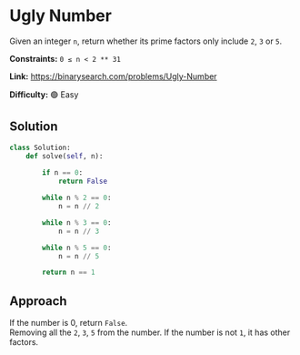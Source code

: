 # Ugly Number

Given an integer `n`, return whether its prime factors only include `2`, `3` or `5`.

**Constraints:** `0 ≤ n < 2 ** 31`

**Link:** https://binarysearch.com/problems/Ugly-Number

**Difficulty:** :green_circle: Easy

## Solution

```python
class Solution:
    def solve(self, n):
        
        if n == 0:
            return False

        while n % 2 == 0:
            n = n // 2

        while n % 3 == 0:
            n = n // 3

        while n % 5 == 0:
            n = n // 5

        return n == 1
```

## Approach

If the number is 0, return `False`.<br>
Removing all the `2`, `3`, `5` from the number. If the number is not `1`, it has other factors.